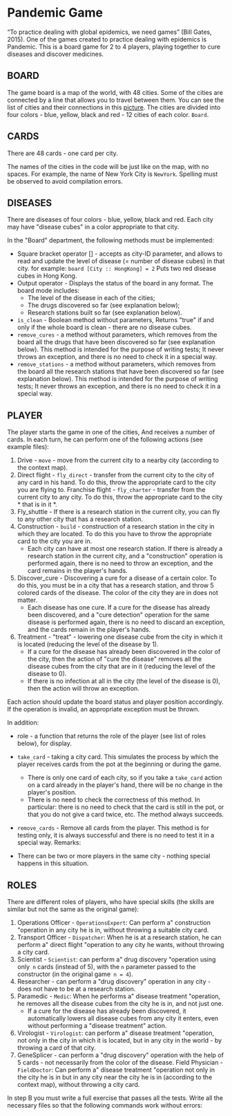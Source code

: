 
# Pandemic Game
“To practice dealing with global epidemics, we need games” (Bill Gates, 2015). One of the games created to practice dealing with epidemics is Pandemic. This is a board game for 2 to 4 players, playing together to cure diseases and discover medicines.


## BOARD
The game board is a map of the world, with 48 cities.
Some of the cities are connected by a line that allows you to travel between them. 
You can see the list of cities and their connections in this [picture](pandemic_map.jpg).
The cities are divided into four colors - blue, yellow, black and red - 12 cities of each color.
`Board`.


## CARDS
There are 48 cards - one card per city.

The names of the cities in the code will be just like on the map, with no spaces. For example, the name of New York City is
`NewYork`.
Spelling must be observed to avoid compilation errors.


## DISEASES
There are diseases of four colors - blue, yellow, black and red.
Each city may have "disease cubes" in a color appropriate to that city.

In the "Board" department, the following methods must be implemented:
* Square bracket operator [] - accepts as city-ID parameter, and allows to read and update the level of disease (= number of disease cubes) in that city.
for example:
`board [City :: HongKong] = 2`
Puts two red disease cubes in Hong Kong.
* Output operator - Displays the status of the board in any format. The board mode includes:
   * The level of the disease in each of the cities;
   * The drugs discovered so far (see explanation below);
   * Research stations built so far (see explanation below).
* `is_clean` - Boolean method without parameters,
Returns "true" if and only if the whole board is clean - there are no disease cubes.
* `remove_cures` - a method without parameters, which removes from the board all the drugs that have been discovered so far (see explanation below). This method is intended for the purpose of writing tests; It never throws an exception, and there is no need to check it in a special way.
* `remove_stations` - a method without parameters, which removes from the board all the research stations that have been discovered so far (see explanation below). This method is intended for the purpose of writing tests; It never throws an exception, and there is no need to check it in a special way.

## PLAYER
The player starts the game in one of the cities,
And receives a number of cards.
In each turn, he can perform one of the following actions (see example files):

1. Drive - `move` - move from the current city to a nearby city (according to the context map).
2. Direct flight - `fly_direct` - transfer from the current city to the city of any card in his hand. To do this, throw the appropriate card to the city you are flying to.
Franchise flight - `fly_charter` - transfer from the current city to any city. To do this, throw the appropriate card to the city * that is in it *.
3. Fly_shuttle - If there is a research station in the current city, you can fly to any other city that has a research station. 
4. Construction - `build` - construction of a research station in the city in which they are located. To do this you have to throw the appropriate card to the city you are in.
   * Each city can have at most one research station. If there is already a research station in the current city, and a "construction" operation is performed again, there is no need to throw an exception, and the card remains in the player's hands.
5. Discover_cure - Discovering a cure for a disease of a certain color. To do this, you must be in a city that has a research station, and throw 5 colored cards of the disease. The color of the city they are in does not matter.
   * Each disease has one cure. If a cure for the disease has already been discovered, and a "cure detection" operation for the same disease is performed again, there is no need to discard an exception, and the cards remain in the player's hands.
6. Treatment - "treat" - lowering one disease cube from the city in which it is located (reducing the level of the disease by 1).
   * If a cure for the disease has already been discovered in the color of the city, then the action of "cure the disease" removes all the disease cubes from the city that are in it (reducing the level of the disease to 0).
   * If there is no infection at all in the city (the level of the disease is 0), then the action will throw an exception.

Each action should update the board status and player position accordingly.
If the operation is invalid, an appropriate exception must be thrown.

In addition:

* role - a function that returns the role of the player (see list of roles below), for display.
* `take_card` - taking a city card. This simulates the process by which the player receives cards from the pot at the beginning or during the game.
   * There is only one card of each city, so if you take a `take_card` action on a card already in the player's hand, there will be no change in the player's position.
   * There is no need to check the correctness of this method. In particular: there is no need to check that the card is still in the pot, or that you do not give a card twice, etc. The method always succeeds.
* `remove_cards` - Remove all cards from the player. This method is for testing only, it is always successful and there is no need to test it in a special way.
Remarks:

* There can be two or more players in the same city - nothing special happens in this situation.

## ROLES

There are different roles of players, who have special skills (the skills are similar but not the same as the original game):
1. Operations Officer - `OperationsExpert`: Can perform a" construction "operation in any city he is in, without throwing a suitable city card.
2. Transport Officer - `Dispatcher`: When he is at a research station, he can perform a" direct flight "operation to any city he wants, without throwing a city card.
3. Scientist - `Scientist`: can perform a" drug discovery "operation using only` n` cards (instead of 5), with the `n` parameter passed to the constructor (in the original game` n = 4`).
4. Researcher - can perform a "drug discovery" operation in any city - does not have to be at a research station.
5. Paramedic - `Medic`: When he performs a" disease treatment "operation, he removes all the disease cubes from the city he is in, and not just one.
   * If a cure for the disease has already been discovered, it automatically lowers all disease cubes from any city it enters, even without performing a "disease treatment" action.
6. Virologist - `Virologist`: can perform a" disease treatment "operation, not only in the city in which it is located, but in any city in the world - by throwing a card of that city.
7. GeneSplicer - can perform a "drug discovery" operation with the help of 5 cards - not necessarily from the color of the disease.
Field Physician - `FieldDoctor`: Can perform a" disease treatment "operation not only in the city he is in but in any city near the city he is in (according to the context map), without throwing a city card.

In step B you must write a full exercise that passes all the tests.
Write all the necessary files so that the following commands work without errors:

